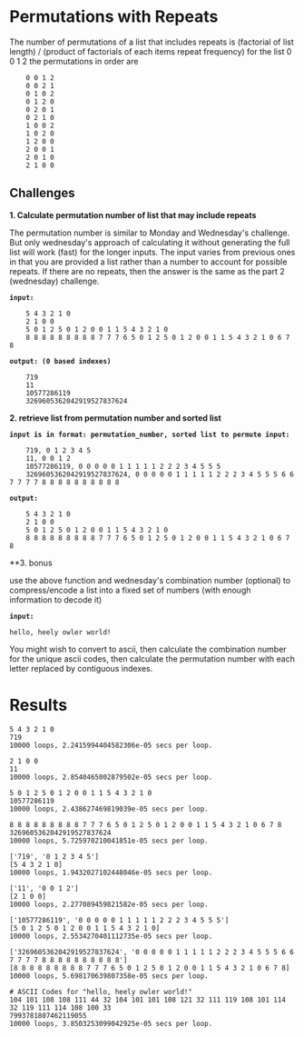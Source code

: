 # Permutations with Repeats

The number of permutations of a list that includes repeats is (factorial of list length) / (product of factorials of each items repeat frequency)
for the list 0 0 1 2 the permutations in order are
```
    0 0 1 2
	0 0 2 1    
	0 1 0 2   
	0 1 2 0
	0 2 0 1    
	0 2 1 0    
	1 0 0 2    
	1 0 2 0    
	1 2 0 0    
	2 0 0 1    
	2 0 1 0    
	2 1 0 0
```
    
## Challenges
**1. Calculate permutation number of list that may include repeats**

The permutation number is similar to Monday and Wednesday's challenge. But only wednesday's approach of calculating it without generating the full list will work (fast) for the longer inputs. The input varies from previous ones in that you are provided a list rather than a number to account for possible repeats. If there are no repeats, then the answer is the same as the part 2 (wednesday) challenge.

**```input:```**
```
	5 4 3 2 1 0
	2 1 0 0
	5 0 1 2 5 0 1 2 0 0 1 1 5 4 3 2 1 0
	8 8 8 8 8 8 8 8 8 7 7 7 6 5 0 1 2 5 0 1 2 0 0 1 1 5 4 3 2 1 0 6 7 8
```
**```output: (0 based indexes)```**
```
	719
	11
	10577286119
	3269605362042919527837624
```
	
**2. retrieve list from permutation number and sorted list**

**```input is in format: permutation_number, sorted list to permute
input:```**
```
    719, 0 1 2 3 4 5  
	11, 0 0 1 2
	10577286119, 0 0 0 0 0 1 1 1 1 1 2 2 2 3 4 5 5 5
	3269605362042919527837624, 0 0 0 0 0 1 1 1 1 1 2 2 2 3 4 5 5 5 6 6 7 7 7 7 8 8 8 8 8 8 8 8 8 8
```
**```output:```**
```
	5 4 3 2 1 0
	2 1 0 0
	5 0 1 2 5 0 1 2 0 0 1 1 5 4 3 2 1 0
	8 8 8 8 8 8 8 8 8 7 7 7 6 5 0 1 2 5 0 1 2 0 0 1 1 5 4 3 2 1 0 6 7 8
```

**3. bonus

use the above function and wednesday's combination number (optional) to compress/encode a list into a fixed set of numbers (with enough information to decode it)

**```input:```**
```
hello, heely owler world!
```

You might wish to convert to ascii, then calculate the combination number for the unique ascii codes, then calculate the permutation number with each letter replaced by contiguous indexes.

# Results

```
5 4 3 2 1 0
719
10000 loops, 2.2415994404582306e-05 secs per loop.

2 1 0 0
11
10000 loops, 2.8540465002879502e-05 secs per loop.

5 0 1 2 5 0 1 2 0 0 1 1 5 4 3 2 1 0
10577286119
10000 loops, 2.438627469819039e-05 secs per loop.

8 8 8 8 8 8 8 8 8 7 7 7 6 5 0 1 2 5 0 1 2 0 0 1 1 5 4 3 2 1 0 6 7 8
3269605362042919527837624
10000 loops, 5.725970210041851e-05 secs per loop.

['719', '0 1 2 3 4 5']
[5 4 3 2 1 0]
10000 loops, 1.9432027102448046e-05 secs per loop.

['11', '0 0 1 2']
[2 1 0 0]
10000 loops, 2.277089459821582e-05 secs per loop.

['10577286119', '0 0 0 0 0 1 1 1 1 1 2 2 2 3 4 5 5 5']
[5 0 1 2 5 0 1 2 0 0 1 1 5 4 3 2 1 0]
10000 loops, 2.5534270401112735e-05 secs per loop.

['3269605362042919527837624', '0 0 0 0 0 1 1 1 1 1 2 2 2 3 4 5 5 5 6 6 7 7 7 7 8 8 8 8 8 8 8 8 8 8']
[8 8 8 8 8 8 8 8 8 7 7 7 6 5 0 1 2 5 0 1 2 0 0 1 1 5 4 3 2 1 0 6 7 8]
10000 loops, 5.698170639807358e-05 secs per loop.

# ASCII Codes for "hello, heely owler world!"
104 101 108 108 111 44 32 104 101 101 108 121 32 111 119 108 101 114 32 119 111 114 108 100 33
7993781807462119055
10000 loops, 3.8503253099042925e-05 secs per loop.
```